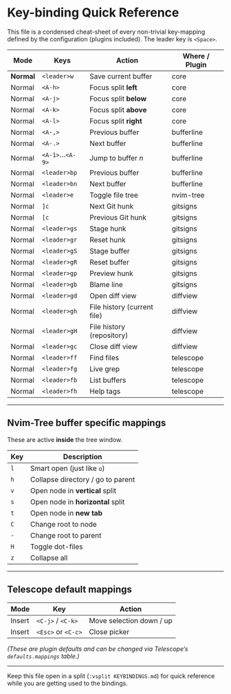 # Key-binding Quick Reference

This file is a condensed cheat-sheet of every non-trivial key-mapping
defined by the configuration (plugins included).  The leader key is
`<Space>`.

| Mode | Keys | Action | Where / Plugin |
|------|------|--------|----------------|
| **Normal** | `<leader>w` | Save current buffer | core |
| Normal | `<A-h>` | Focus split **left** | core |
| Normal | `<A-j>` | Focus split **below** | core |
| Normal | `<A-k>` | Focus split **above** | core |
| Normal | `<A-l>` | Focus split **right** | core |
| Normal | `<A-,>` | Previous buffer | bufferline |
| Normal | `<A-.>` | Next buffer | bufferline |
| Normal | `<A-1>`…`<A-9>` | Jump to buffer *n* | bufferline |
| Normal | `<leader>bp` | Previous buffer | bufferline |
| Normal | `<leader>bn` | Next buffer | bufferline |
| Normal | `<leader>e` | Toggle file tree | nvim-tree |
| Normal | `]c` | Next Git hunk | gitsigns |
| Normal | `[c` | Previous Git hunk | gitsigns |
| Normal | `<leader>gs` | Stage hunk | gitsigns |
| Normal | `<leader>gr` | Reset hunk | gitsigns |
| Normal | `<leader>gS` | Stage buffer | gitsigns |
| Normal | `<leader>gR` | Reset buffer | gitsigns |
| Normal | `<leader>gp` | Preview hunk | gitsigns |
| Normal | `<leader>gb` | Blame line | gitsigns |
| Normal | `<leader>gd` | Open diff view | diffview |
| Normal | `<leader>gh` | File history (current file) | diffview |
| Normal | `<leader>gH` | File history (repository) | diffview |
| Normal | `<leader>gc` | Close diff view | diffview |
| Normal | `<leader>ff` | Find files | telescope |
| Normal | `<leader>fg` | Live grep | telescope |
| Normal | `<leader>fb` | List buffers | telescope |
| Normal | `<leader>fh` | Help tags | telescope |

---

## Nvim-Tree buffer specific mappings

These are active **inside** the tree window.

| Key | Description |
|-----|-------------|
| `l` | Smart open (just like `o`) |
| `h` | Collapse directory / go to parent |
| `v` | Open node in **vertical** split |
| `s` | Open node in **horizontal** split |
| `t` | Open node in **new tab** |
| `C` | Change root to node |
| `-` | Change root to parent |
| `H` | Toggle dot-files |
| `z` | Collapse all |

---

## Telescope default mappings

| Mode | Key | Action |
|------|-----|--------|
| Insert | `<C-j>` / `<C-k>` | Move selection down / up |
| Insert | `<Esc>` or `<C-c>` | Close picker |

*(These are plugin defaults and can be changed via Telescope’s
`defaults.mappings` table.)*

---

Keep this file open in a split (`:vsplit KEYBINDINGS.md`) for quick
reference while you are getting used to the bindings.
